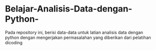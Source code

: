 # Belajar-Analisis-Data-dengan-Python-
Pada repository ini, berisi data-data untuk latian analisis data dengan python dengan mengerjakan permasalahan yang diberikan dari pelatihan dicoding
